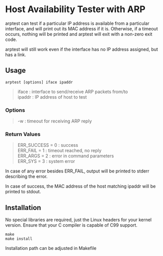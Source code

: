 Host Availability Tester with ARP
=================================

arptest can test if a particular IP address is available from a particular
interface, and will print out its MAC address if it is. Otherwise, if a timeout
occurs, nothing will be printed and arptest will exit with a non-zero exit code.

arptest will still work even if the interface has no IP address assigned, but
has a link.

Usage
-----

	arptest [options] iface ipaddr

> iface  : interface to send/receive ARP packets from/to  
> ipaddr : IP address of host to test  

### Options

> -w : timeout for receiving ARP reply  

### Return Values

> ERR_SUCCESS = 0 : success  
> ERR_FAIL    = 1 : timeout reached, no reply  
> ERR_ARGS    = 2 : error in command parameters  
> ERR_SYS     = 3 : system error  

In case of any error besides ERR_FAIL, output will be printed to stderr
describing the error.

In case of success, the MAC address of the host matching ipaddr will be printed
to stdout.

Installation
------------

No special libraries are required, just the Linux headers for your kernel
version. Ensure that your C compiler is capable of C99 support.

    make
    make install

Installation path can be adjusted in Makefile
